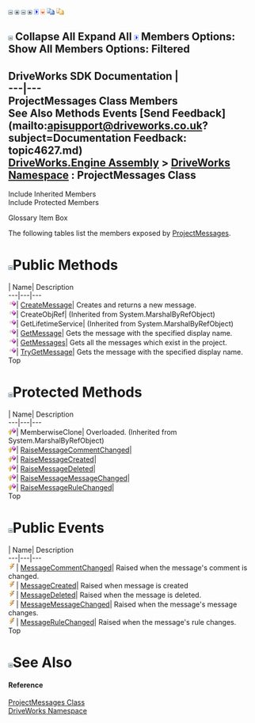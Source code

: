 ![](dotnetimages/collapse.gif) ![](dotnetimages/expand.gif) ![](dotnetimages/collapse.gif) ![](dotnetimages/expand.gif) ![](dotnetimages/drpdown.gif) ![](dotnetimages/drpdown_orange.gif) ![](dotnetimages/copycode.gif) ![](dotnetimages/copycodeHighlight.gif)

![](dotnetimages/collapse.gif) Collapse All Expand All ![](dotnetimages/drpdown.gif) Members Options: Show All  Members Options: Filtered   
---  
DriveWorks SDK Documentation  |   
---|---  
ProjectMessages Class Members   
See Also Methods Events [Send Feedback](mailto:apisupport@driveworks.co.uk?subject=Documentation Feedback: topic4627.md)  
[DriveWorks.Engine Assembly](topic2156.md) > [DriveWorks Namespace](topic2159.md) : ProjectMessages Class  
---  
  
Include Inherited Members    
Include Protected Members  


Glossary Item Box

The following tables list the members exposed by [ProjectMessages](topic4627.md).

# ![](dotnetimages/collapse.gif)Public Methods

| Name| Description  
---|---|---  
![Public Method](dotnetimages/publicMethod.gif)| [CreateMessage](topic4633.md)| Creates and returns a new message.   
![Public Method](dotnetimages/publicMethod.gif)| CreateObjRef|  (Inherited from System.MarshalByRefObject)  
![Public Method](dotnetimages/publicMethod.gif)| GetLifetimeService|  (Inherited from System.MarshalByRefObject)  
![Public Method](dotnetimages/publicMethod.gif)| [GetMessage](topic4634.md)| Gets the message with the specified display name.   
![Public Method](dotnetimages/publicMethod.gif)| [GetMessages](topic4635.md)| Gets all the messages which exist in the project.   
![Public Method](dotnetimages/publicMethod.gif)| [TryGetMessage](topic4641.md)| Gets the message with the specified display name.   
Top

# ![](dotnetimages/collapse.gif)Protected Methods

| Name| Description  
---|---|---  
![Protected Method](dotnetimages/protectedMethod.gif)| MemberwiseClone| Overloaded. (Inherited from System.MarshalByRefObject)  
![Protected Method](dotnetimages/protectedMethod.gif)| [RaiseMessageCommentChanged](topic4636.md)|   
![Protected Method](dotnetimages/protectedMethod.gif)| [RaiseMessageCreated](topic4637.md)|   
![Protected Method](dotnetimages/protectedMethod.gif)| [RaiseMessageDeleted](topic4638.md)|   
![Protected Method](dotnetimages/protectedMethod.gif)| [RaiseMessageMessageChanged](topic4639.md)|   
![Protected Method](dotnetimages/protectedMethod.gif)| [RaiseMessageRuleChanged](topic4640.md)|   
Top

# ![](dotnetimages/collapse.gif)Public Events

| Name| Description  
---|---|---  
![Public Event](dotnetimages/publicEvent.gif)| [MessageCommentChanged](topic4642.md)| Raised when the message's comment is changed.   
![Public Event](dotnetimages/publicEvent.gif)| [MessageCreated](topic4643.md)| Raised when message is created   
![Public Event](dotnetimages/publicEvent.gif)| [MessageDeleted](topic4644.md)| Raised when the message is deleted.   
![Public Event](dotnetimages/publicEvent.gif)| [MessageMessageChanged](topic4645.md)| Raised when the message's message changes.   
![Public Event](dotnetimages/publicEvent.gif)| [MessageRuleChanged](topic4646.md)| Raised when the message's rule changes.   
Top

# ![](dotnetimages/collapse.gif)See Also

#### Reference

[ProjectMessages Class](topic4627.md)   
[DriveWorks Namespace](topic2159.md)


